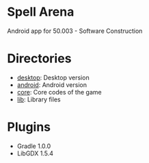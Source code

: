# Spell Arena
Android app for 50.003 - Software Construction

# Directories
* [desktop](https://github.com/nikhilsh/A-N-D-R-O-I-D-B-O-Y-S/tree/master/desktop): Desktop version
* [android](https://github.com/nikhilsh/A-N-D-R-O-I-D-B-O-Y-S/tree/master/android): Android version
* [core](https://github.com/nikhilsh/A-N-D-R-O-I-D-B-O-Y-S/tree/master/core): Core codes of the game
* [lib](https://github.com/nikhilsh/A-N-D-R-O-I-D-B-O-Y-S/tree/master/libs): Library files

# Plugins
* Gradle 1.0.0
* LibGDX 1.5.4
